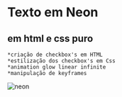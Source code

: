 # Texto em Neon
## em html e css puro

    *criação de checkbox's em HTML
    *estilização dos checkbox's em Css 
    *animation glow linear infinite
    *manipulação de keyframes

![neon](https://raw.githubusercontent.com/diegobaena89/CSS30Days/main/08Day%20-%20Texto%20Neon/glowing.gif)
